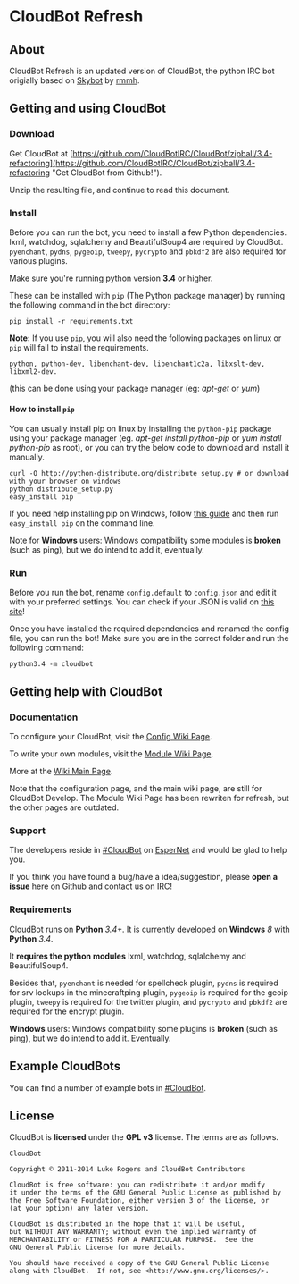 # CloudBot Refresh

## About

CloudBot Refresh is an updated version of CloudBot, the python IRC bot origially based on [Skybot](http://git.io/skybot) by [rmmh](http://git.io/rmmh).

## Getting and using CloudBot

### Download 

Get CloudBot at [https://github.com/CloudBotIRC/CloudBot/zipball/3.4-refactoring](https://github.com/CloudBotIRC/CloudBot/zipball/3.4-refactoring "Get CloudBot from Github!").

Unzip the resulting file, and continue to read this document.

### Install

Before you can run the bot, you need to install a few Python dependencies. lxml, watchdog, sqlalchemy and BeautifulSoup4
are required by CloudBot. `pyenchant`, `pydns`, `pygeoip`, `tweepy`, `pycrypto` and `pbkdf2` are also required for various plugins.

Make sure you're running python version **3.4** or higher.

These can be installed with `pip` (The Python package manager) by running the following command in the bot directory:

    pip install -r requirements.txt

**Note:** If you use `pip`, you will also need the following packages on linux or `pip` will fail to install the requirements.

```
python, python-dev, libenchant-dev, libenchant1c2a, libxslt-dev, libxml2-dev.
```

(this can be done using your package manager (eg: *apt-get* or *yum*)

#### How to install `pip`

You can usually install pip on linux by installing the `python-pip` package using your package manager (eg. *apt-get install python-pip* or *yum install python-pip* as root), or you can try the below code to download and install it manually.

    curl -O http://python-distribute.org/distribute_setup.py # or download with your browser on windows
    python distribute_setup.py
    easy_install pip

If you need help installing pip on Windows, follow [this guide](http://simpledeveloper.com/how-to-install-easy_install/) and then run `easy_install pip` on the command line.


Note for **Windows** users: Windows compatibility some modules is **broken** (such as ping), but we do intend to add it, eventually.

### Run

Before you run the bot, rename `config.default` to `config.json` and edit it with your preferred settings. You can check if your JSON is valid on [this site](http://jsonlint.com/)!

Once you have installed the required dependencies and renamed the config file, you can run the bot! Make sure you are in the correct folder and run the following command:

`python3.4 -m cloudbot`

## Getting help with CloudBot

### Documentation

To configure your CloudBot, visit the [Config Wiki Page](https://github.com/CloudBotIRC/Refresh/wiki/Config).

To write your own modules, visit the [Module Wiki Page](https://github.com/CloudBotIRC/CloudBot/wiki/Writing-Refresh-Modules).

More at the [Wiki Main Page](https://github.com/CloudBotIRC/Refresh/wiki).

Note that the configuration page, and the main wiki page, are still for CloudBot Develop. The Module Wiki Page has been
rewriten for refresh, but the other pages are outdated.

### Support

The developers reside in [#CloudBot](irc://irc.esper.net/cloudbot) on [EsperNet](http://esper.net) and would be glad to help you.

If you think you have found a bug/have a idea/suggestion, please **open a issue** here on Github and contact us on IRC!

### Requirements

CloudBot runs on **Python** *3.4+*. It is currently developed on **Windows** *8* with **Python** *3.4*.

It **requires the python modules** lxml, watchdog, sqlalchemy and BeautifulSoup4.

Besides that, `pyenchant` is needed for spellcheck plugin, `pydns` is required for srv lookups in the minecraftping
plugin, `pygeoip` is required for the geoip plugin, `tweepy` is required for the twitter plugin, and `pycrypto` and
`pbkdf2` are required for the encrypt plugin.

**Windows** users: Windows compatibility some plugins is **broken** (such as ping), but we do intend to add it. Eventually.

## Example CloudBots

You can find a number of example bots in [#CloudBot](irc://irc.esper.net/cloudbot "Connect via IRC to #CloudBot on irc.esper.net").

## License

CloudBot is **licensed** under the **GPL v3** license. The terms are as follows.

    CloudBot

    Copyright © 2011-2014 Luke Rogers and CloudBot Contributors

    CloudBot is free software: you can redistribute it and/or modify
    it under the terms of the GNU General Public License as published by
    the Free Software Foundation, either version 3 of the License, or
    (at your option) any later version.

    CloudBot is distributed in the hope that it will be useful,
    but WITHOUT ANY WARRANTY; without even the implied warranty of
    MERCHANTABILITY or FITNESS FOR A PARTICULAR PURPOSE.  See the
    GNU General Public License for more details.

    You should have received a copy of the GNU General Public License
    along with CloudBot.  If not, see <http://www.gnu.org/licenses/>.
